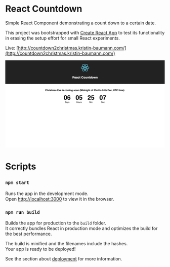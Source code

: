 # React Countdown

Simple React Component demonstrating a count down to a certain date.

This project was bootstrapped with [Create React App](https://github.com/facebookincubator/create-react-app) to test its functionality in erasing the setup effort for small React experiments.

Live: [http://countdown2christmas.kristin-baumann.com/](http://countdown2christmas.kristin-baumann.com/)

<img src="/countdown.gif" width="600">

# Scripts

### `npm start`

Runs the app in the development mode.<br>
Open [http://localhost:3000](http://localhost:3000) to view it in the browser.

### `npm run build`

Builds the app for production to the `build` folder.<br>
It correctly bundles React in production mode and optimizes the build for the best performance.

The build is minified and the filenames include the hashes.<br>
Your app is ready to be deployed!

See the section about [deployment](#deployment) for more information.
